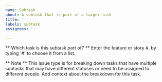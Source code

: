 ```yaml
---
name: Subtask
about: A subtask that is part of a larger task
title: ''
labels: subtask
assignees: ''

---
```




** Which task is this subtask part of? **
Enter the feature or story #, by typing '#' to choose it from a list.

** Note **
This issue type is for breaking down tasks that have multiple subtasks that may have 
different statuses or need to be assigned to different people. 
Add context about the breakdown for this task.